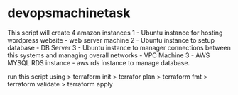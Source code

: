 # devopsmachinetask
This script will create 4 amazon instances
1 - Ubuntu instance for hosting wordpress website - web server machine
2 - Ubuntu instance to setup database - DB Server
3 - Ubuntu instance to manager connections between this systems and managing overall networks - VPC Machine
3 - AWS MYSQL RDS instance - aws rds instance to manage database.

run this script using > terraform init
                      > terrafor plan
                      > terraform fmt
                      > terraform validate
                      > terraform apply
